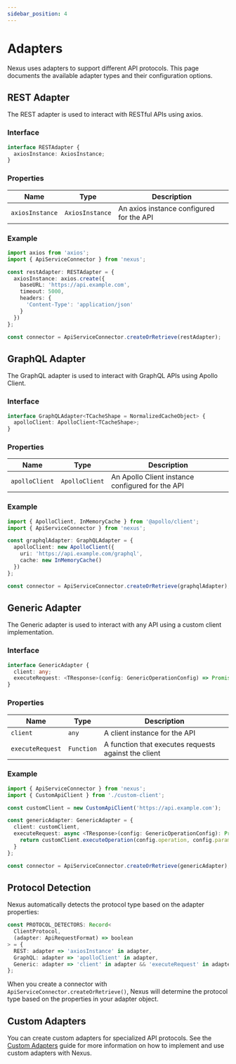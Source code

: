 ```yaml
---
sidebar_position: 4
---
```


# Adapters

Nexus uses adapters to support different API protocols. This page documents the available adapter types and their configuration options.

## REST Adapter

The REST adapter is used to interact with RESTful APIs using axios.

### Interface

```typescript
interface RESTAdapter {
  axiosInstance: AxiosInstance;
}
```

### Properties

| Name | Type | Description |
|------|------|-------------|
| `axiosInstance` | `AxiosInstance` | An axios instance configured for the API |

### Example

```typescript
import axios from 'axios';
import { ApiServiceConnector } from 'nexus';

const restAdapter: RESTAdapter = {
  axiosInstance: axios.create({
    baseURL: 'https://api.example.com',
    timeout: 5000,
    headers: {
      'Content-Type': 'application/json'
    }
  })
};

const connector = ApiServiceConnector.createOrRetrieve(restAdapter);
```

## GraphQL Adapter

The GraphQL adapter is used to interact with GraphQL APIs using Apollo Client.

### Interface

```typescript
interface GraphQLAdapter<TCacheShape = NormalizedCacheObject> {
  apolloClient: ApolloClient<TCacheShape>;
}
```

### Properties

| Name | Type | Description |
|------|------|-------------|
| `apolloClient` | `ApolloClient` | An Apollo Client instance configured for the API |

### Example

```typescript
import { ApolloClient, InMemoryCache } from '@apollo/client';
import { ApiServiceConnector } from 'nexus';

const graphqlAdapter: GraphQLAdapter = {
  apolloClient: new ApolloClient({
    uri: 'https://api.example.com/graphql',
    cache: new InMemoryCache()
  })
};

const connector = ApiServiceConnector.createOrRetrieve(graphqlAdapter);
```

## Generic Adapter

The Generic adapter is used to interact with any API using a custom client implementation.

### Interface

```typescript
interface GenericAdapter {
  client: any;
  executeRequest: <TResponse>(config: GenericOperationConfig) => Promise<TResponse>;
}
```

### Properties

| Name | Type | Description |
|------|------|-------------|
| `client` | `any` | A client instance for the API |
| `executeRequest` | `Function` | A function that executes requests against the client |

### Example

```typescript
import { ApiServiceConnector } from 'nexus';
import { CustomApiClient } from './custom-client';

const customClient = new CustomApiClient('https://api.example.com');

const genericAdapter: GenericAdapter = {
  client: customClient,
  executeRequest: async <TResponse>(config: GenericOperationConfig): Promise<TResponse> => {
    return customClient.executeOperation(config.operation, config.params);
  }
};

const connector = ApiServiceConnector.createOrRetrieve(genericAdapter);
```

## Protocol Detection

Nexus automatically detects the protocol type based on the adapter properties:

```typescript
const PROTOCOL_DETECTORS: Record<
  ClientProtocol,
  (adapter: ApiRequestFormat) => boolean
> = {
  REST: adapter => 'axiosInstance' in adapter,
  GraphQL: adapter => 'apolloClient' in adapter,
  Generic: adapter => 'client' in adapter && 'executeRequest' in adapter,
};
```

When you create a connector with `ApiServiceConnector.createOrRetrieve()`, Nexus will determine the protocol type based on the properties in your adapter object.

## Custom Adapters

You can create custom adapters for specialized API protocols. See the [Custom Adapters](../advanced/custom-adapters) guide for more information on how to implement and use custom adapters with Nexus. 